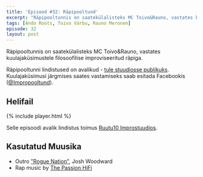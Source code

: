 ```yaml
---
title: 'Episood #32: Räpipooltund'
excerpt: "Räpipooltunnis on saatekülalisteks MC Toivo&Rauno, vastates kuulajaküsimustele filosoofilise improviseeritud räpiga. Räpipooltunni avalik lindistus toimub Ruutu10 improstuudios. Kuulajaküsimusi saab esitada Facebookis (@Impropooltund)."
tags: [Ando Roots, Toivo Värbu, Rauno Meronen]
episode: 32
layout: post
---
```


Räpipooltunnis on saatekülalisteks MC Toivo&Rauno, vastates kuulajaküsimustele filosoofilise improviseeritud räpiga.

Räpipooltunni lindistused on avalikud - [tule stuudiosse publikuks](https://www.facebook.com/pg/impropooltund/events).
Kuulajaküsimusi järgmises saates vastamiseks saab esitada Facebookis ([@Impropooltund](https://www.facebook.com/pg/impropooltund)).

## Helifail

{% include player.html %}

Selle episoodi avalik lindistus toimus [Ruutu10 Improstuudios](http://ruutu10.ee/).

## Kasutatud Muusika

- Outro ["Rogue Nation"](http://www.joshwoodward.com/song/RogueNation), Josh Woodward
- Rap music by [The Passion HiFi](http://www.thepassionhifi.com)
